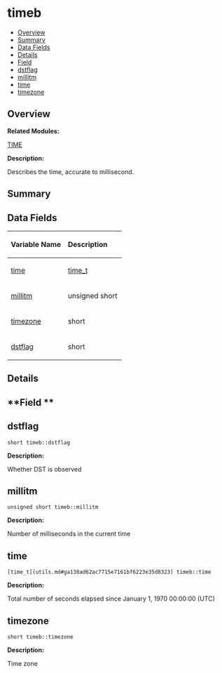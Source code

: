 # timeb<a name="EN-US_TOPIC_0000001054879582"></a>

-   [Overview](#section347936828165637)
-   [Summary](#section2008416906165637)
-   [Data Fields](#pub-attribs)
-   [Details](#section1973851083165637)
-   [Field](#section1374389041165637)
-   [dstflag](#a951ede614d33eed486224c381df15f4e)
-   [millitm](#aa459454ab48c84566d6b1fa72bafebe7)
-   [time](#a6f298f9fb1327aba639d457f2989b859)
-   [timezone](#aa1c6a12ca2a9150c5002bdfb0331bf0b)

## **Overview**<a name="section347936828165637"></a>

**Related Modules:**

[TIME](time.md)

**Description:**

Describes the time, accurate to millisecond. 

## **Summary**<a name="section2008416906165637"></a>

## Data Fields<a name="pub-attribs"></a>

<a name="table99836259165637"></a>
<table><thead align="left"><tr id="row1317241347165637"><th class="cellrowborder" valign="top" width="50%" id="mcps1.1.3.1.1"><p id="p1777341097165637"><a name="p1777341097165637"></a><a name="p1777341097165637"></a>Variable Name</p>
</th>
<th class="cellrowborder" valign="top" width="50%" id="mcps1.1.3.1.2"><p id="p302180713165637"><a name="p302180713165637"></a><a name="p302180713165637"></a>Description</p>
</th>
</tr>
</thead>
<tbody><tr id="row565281716165637"><td class="cellrowborder" valign="top" width="50%" headers="mcps1.1.3.1.1 "><p id="p702039819165637"><a name="p702039819165637"></a><a name="p702039819165637"></a><a href="timeb.md#a6f298f9fb1327aba639d457f2989b859">time</a></p>
</td>
<td class="cellrowborder" valign="top" width="50%" headers="mcps1.1.3.1.2 "><p id="p1030292301165637"><a name="p1030292301165637"></a><a name="p1030292301165637"></a><a href="utils.md#ga138ad62ac7715e7161bf6223e35d8323">time_t</a> </p>
</td>
</tr>
<tr id="row672187973165637"><td class="cellrowborder" valign="top" width="50%" headers="mcps1.1.3.1.1 "><p id="p443789495165637"><a name="p443789495165637"></a><a name="p443789495165637"></a><a href="timeb.md#aa459454ab48c84566d6b1fa72bafebe7">millitm</a></p>
</td>
<td class="cellrowborder" valign="top" width="50%" headers="mcps1.1.3.1.2 "><p id="p1914095739165637"><a name="p1914095739165637"></a><a name="p1914095739165637"></a>unsigned short </p>
</td>
</tr>
<tr id="row977724578165637"><td class="cellrowborder" valign="top" width="50%" headers="mcps1.1.3.1.1 "><p id="p843052244165637"><a name="p843052244165637"></a><a name="p843052244165637"></a><a href="timeb.md#aa1c6a12ca2a9150c5002bdfb0331bf0b">timezone</a></p>
</td>
<td class="cellrowborder" valign="top" width="50%" headers="mcps1.1.3.1.2 "><p id="p1164452471165637"><a name="p1164452471165637"></a><a name="p1164452471165637"></a>short </p>
</td>
</tr>
<tr id="row1011045200165637"><td class="cellrowborder" valign="top" width="50%" headers="mcps1.1.3.1.1 "><p id="p1461226071165637"><a name="p1461226071165637"></a><a name="p1461226071165637"></a><a href="timeb.md#a951ede614d33eed486224c381df15f4e">dstflag</a></p>
</td>
<td class="cellrowborder" valign="top" width="50%" headers="mcps1.1.3.1.2 "><p id="p723869407165637"><a name="p723869407165637"></a><a name="p723869407165637"></a>short </p>
</td>
</tr>
</tbody>
</table>

## **Details**<a name="section1973851083165637"></a>

## **Field **<a name="section1374389041165637"></a>

## dstflag<a name="a951ede614d33eed486224c381df15f4e"></a>

```
short timeb::dstflag
```

 **Description:**

Whether DST is observed 

## millitm<a name="aa459454ab48c84566d6b1fa72bafebe7"></a>

```
unsigned short timeb::millitm
```

 **Description:**

Number of milliseconds in the current time 

## time<a name="a6f298f9fb1327aba639d457f2989b859"></a>

```
[time_t](utils.md#ga138ad62ac7715e7161bf6223e35d8323) timeb::time
```

 **Description:**

Total number of seconds elapsed since January 1, 1970 00:00:00 \(UTC\) 

## timezone<a name="aa1c6a12ca2a9150c5002bdfb0331bf0b"></a>

```
short timeb::timezone
```

 **Description:**

Time zone 

